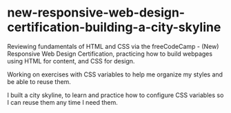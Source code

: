 # new-responsive-web-design-certification-building-a-city-skyline

Reviewing fundamentals of HTML and CSS via the freeCodeCamp - (New) Responsive Web Design Certification, practicing how to build webpages using HTML for content, and CSS for design.

Working on exercises with CSS variables to help me organize my styles and be able to reuse them.

I built a city skyline, to learn and practice how to configure CSS variables so I can reuse them any time I need them.
